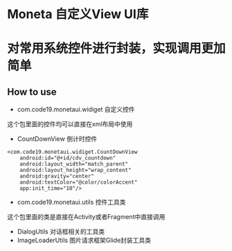 # Moneta 自定义View UI库

# 对常用系统控件进行封装，实现调用更加简单

## How to use

- com.code19.monetaui.widiget  自定义控件

 这个包里面的控件均可以直接在xml布局中使用

* CountDownView 倒计时控件

```
<com.code19.monetaui.widiget.CountDownView
    android:id="@+id/cdv_countdown"
    android:layout_width="match_parent"
    android:layout_height="wrap_content"
    android:gravity="center"
    android:textColor="@color/colorAccent"
    app:init_time="10"/>
```

- com.code19.monetaui.utils  控件工具类

 这个包里面的类是直接在Activity或者Fragment中直接调用

* DialogUtils 对话框相关的工具类
* ImageLoaderUtils 图片请求框架Glide封装工具类

